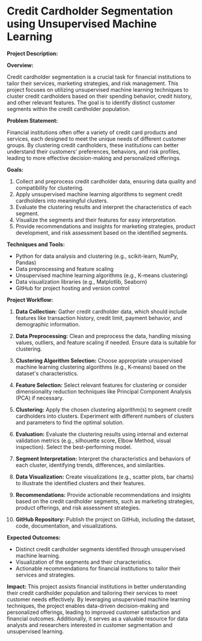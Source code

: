 # Credit Cardholder Segmentation using Unsupervised Machine Learning

**Project Description:**

**Overview:**

Credit cardholder segmentation is a crucial task for financial institutions to tailor their services, marketing strategies, and risk management. 
This project focuses on utilizing unsupervised machine learning techniques to cluster credit cardholders based on their spending behavior, credit history, and other relevant features. 
The goal is to identify distinct customer segments within the credit cardholder population.

**Problem Statement:**

Financial institutions often offer a variety of credit card products and services, each designed to meet the unique needs of different customer groups. 
By clustering credit cardholders, these institutions can better understand their customers' preferences, behaviors, and risk profiles, leading to more effective decision-making and personalized offerings.

**Goals:**

1. Collect and preprocess credit cardholder data, ensuring data quality and compatibility for clustering.
2. Apply unsupervised machine learning algorithms to segment credit cardholders into meaningful clusters.
3. Evaluate the clustering results and interpret the characteristics of each segment.
4. Visualize the segments and their features for easy interpretation.
5. Provide recommendations and insights for marketing strategies, product development, and risk assessment based on the identified segments.

**Techniques and Tools:**

- Python for data analysis and clustering (e.g., scikit-learn, NumPy, Pandas)
- Data preprocessing and feature scaling
- Unsupervised machine learning algorithms (e.g., K-means clustering)
- Data visualization libraries (e.g., Matplotlib, Seaborn)
- GitHub for project hosting and version control

**Project Workflow:**

1. **Data Collection:** Gather credit cardholder data, which should include features like transaction history, credit limit, payment behavior, and demographic information.

2. **Data Preprocessing:** Clean and preprocess the data, handling missing values, outliers, and feature scaling if needed. Ensure data is suitable for clustering.

3. **Clustering Algorithm Selection:** Choose appropriate unsupervised machine learning clustering algorithms (e.g., K-means) based on the dataset's characteristics.

4. **Feature Selection:** Select relevant features for clustering or consider dimensionality reduction techniques like Principal Component Analysis (PCA) if necessary.

5. **Clustering:** Apply the chosen clustering algorithm(s) to segment credit cardholders into clusters. Experiment with different numbers of clusters and parameters to find the optimal solution.

6. **Evaluation:** Evaluate the clustering results using internal and external validation metrics (e.g., silhouette score, Elbow Method, visual inspection). Select the best-performing model.

7. **Segment Interpretation:** Interpret the characteristics and behaviors of each cluster, identifying trends, differences, and similarities.

8. **Data Visualization:** Create visualizations (e.g., scatter plots, bar charts) to illustrate the identified clusters and their features.

9. **Recommendations:** Provide actionable recommendations and insights based on the credit cardholder segments, such as marketing strategies, product offerings, and risk assessment strategies.

10. **GitHub Repository:** Publish the project on GitHub, including the dataset, code, documentation, and visualizations.

**Expected Outcomes:**
- Distinct credit cardholder segments identified through unsupervised machine learning.
- Visualization of the segments and their characteristics.
- Actionable recommendations for financial institutions to tailor their services and strategies.

**Impact:**
This project assists financial institutions in better understanding their credit cardholder population and tailoring their services to meet customer needs effectively. 
By leveraging unsupervised machine learning techniques, the project enables data-driven decision-making and personalized offerings, leading to improved customer satisfaction and financial outcomes. 
Additionally, it serves as a valuable resource for data analysts and researchers interested in customer segmentation and unsupervised learning.
